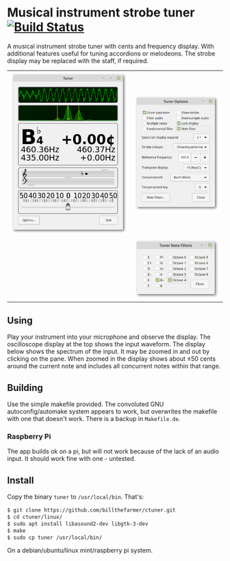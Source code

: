 # Musical instrument strobe tuner [![Build Status](https://travis-ci.org/billthefarmer/ctuner.svg?branch=master)](https://travis-ci.org/billthefarmer/ctuner)

A musical instrument strobe tuner with cents and frequency
display. With additional features useful for tuning accordions or
melodeons. The strobe display may be replaced with the staff, if
required.

|     |     |
| --- | --- |
| ![Tuner](https://github.com/billthefarmer/billthefarmer.github.io/raw/master/images/ctuner/Tuner-linux.png) | ![Options](https://github.com/billthefarmer/billthefarmer.github.io/raw/master/images/ctuner/Options-linux.png) |
|     | ![Filters](https://github.com/billthefarmer/billthefarmer.github.io/raw/master/images/ctuner/Filters-linux.png) |


## Using
Play your instrument into your microphone and observe the display. The
oscilloscope display at the top shows the input waveform. The display
below shows the spectrum of the input. It may be zoomed in and out by
clicking on the pane. When zoomed in the display shows about ±50 cents
around the current note and includes all concurrent notes within that
range.

## Building
Use the simple makefile provided. The convoluted GNU
autoconfig/automake system appears to work, but overwrites the
makefile with one that doesn't work. There is a backup in
`Makefile.de`.

### Raspberry Pi
The app builds ok on a pi, but will not work because of the lack of an
audio input. It should work fine with one - untested.

## Install
Copy the binary `tuner` to `/usr/local/bin`. That's:
```shell
$ git clone https://github.com/billthefarmer/ctuner.git
$ cd ctuner/linux/
$ sudo apt install libasound2-dev libgtk-3-dev
$ make
$ sudo cp tuner /usr/local/bin/
```
On a debian/ubuntu/linux mint/raspberry pi system.
